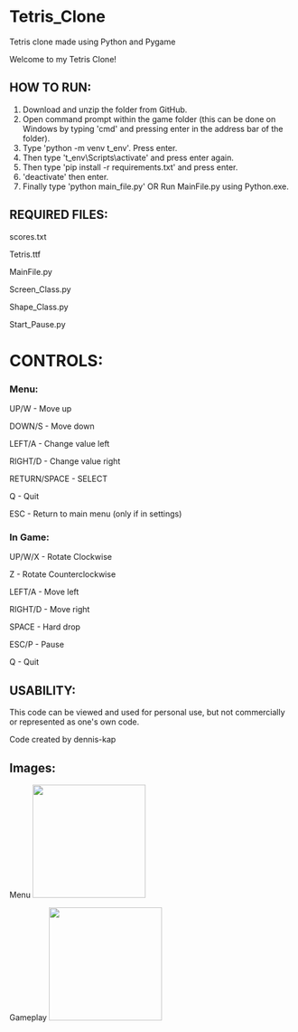 # Tetris_Clone
   Tetris clone made using Python and Pygame

   Welcome to my Tetris Clone!

## HOW TO RUN:

   1. Download and unzip the folder from GitHub.
   2. Open command prompt within the game folder (this can be done on Windows by typing 'cmd' and pressing enter
   in the address bar of the folder).
   3. Type 'python -m venv t_env'. Press enter.
   4. Then type 't_env\Scripts\activate' and press enter again.
   5. Then type 'pip install -r requirements.txt' and press enter.
   6. 'deactivate' then enter.
   7. Finally type 'python main_file.py'
      OR
      Run MainFile.py using Python.exe.


## REQUIRED FILES:

   scores.txt

   Tetris.ttf

   MainFile.py

   Screen_Class.py

   Shape_Class.py

   Start_Pause.py

# CONTROLS:


### Menu:

   UP/W - Move up

   DOWN/S - Move down

   LEFT/A - Change value left

   RIGHT/D - Change value right

   RETURN/SPACE - SELECT

   Q - Quit

   ESC - Return to main menu (only if in settings)


### In Game:

   UP/W/X - Rotate Clockwise

   Z - Rotate Counterclockwise 

   LEFT/A - Move left

   RIGHT/D - Move right

   SPACE - Hard drop

   ESC/P - Pause

   Q - Quit

## USABILITY:

   This code can be viewed and used for personal use, but not commercially or represented as one's own code.

   Code created by dennis-kap

## Images:

Menu
<img src="image/start.gif" width="200px">

Gameplay
<img src="image/gameplay.gif" width="200px">
